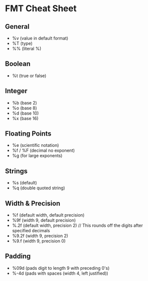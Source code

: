 # FMT Cheat Sheet

## General

- %v (value in default format)
- %T (type)
- %% (literal %)

## Boolean

- %t (true or false)

## Integer

- %b (base 2)
- %o (base 8)
- %d (base 10)
- %x (base 16)

## Floating Points

- %e (scientific notation)
- %f / %F (decimal no exponent)
- %g (for large exponents)

## Strings

- %s (default)
- %q (double quoted string)

## Width & Precision

- %f (default width, default precision)
- %9f (width 9, default precision)
- %.2f (default width, precision 2) // This rounds off the digits after specified decimals
- %9.2f (width 9, precision 2)
- %9.f (width 9, precision 0)

## Padding

- %09d (pads digit to length 9 with preceding 0's)
- %-4d (pads with spaces (width 4, left justified))
